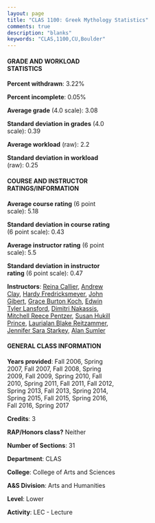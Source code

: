 ```yaml
---
layout: page
title: "CLAS 1100: Greek Mythology Statistics"
comments: true
description: "blanks"
keywords: "CLAS,1100,CU,Boulder"
---
```

<head>
<script src="https://ajax.googleapis.com/ajax/libs/jquery/2.1.3/jquery.min.js"></script>
<script src="https://dl.dropboxusercontent.com/s/pc42nxpaw1ea4o9/highcharts.js?dl=0"></script>
<!-- <script src="../assets/js/highcharts.js"></script> -->
<style type="text/css">@font-face {
	font-family: "Bebas Neue";
	src: url(https://www.filehosting.org/file/details/544349/BebasNeue Regular.otf) format("opentype");
	}
	h1.Bebas { 
		font-family: "Bebas Neue", Verdana, Tahoma;
	}
</style>
</head>
<body>
	<div id="container" style="float: right; width: 45%; height: 88%; margin-left: 2.5%; margin-right: 2.5%;"></div>
	<script language="JavaScript">
		$(document).ready(function() {
		var chart = {type: 'column'};
		var title = {text: 'Grade Distribution'};
		var xAxis = {categories: ['A','B','C','D','F'],crosshair: true};
		var yAxis = {min: 0,title: {text: 'Percentage'}};
		var tooltip = {headerFormat: '<center><b><span style="font-size:20px">{point.key}</span></b></center>',
		               pointFormat: '<td style="padding:0"><b>{point.y:.1f}%</b></td>',
		               footerFormat: '</table>',shared: true,useHTML: true};
		var plotOptions = {column: {pointPadding: 0.0,borderWidth: 0}};  
		var credits = {enabled: false};var series= [{name: 'Percent',data: [44.89,31.99,14.77,4.96,3.39,]}];
		var json = {};
		json.chart = chart;
		json.title = title;
		json.tooltip = tooltip;
		json.xAxis = xAxis;
		json.yAxis = yAxis;  
		json.series = series;
		json.plotOptions = plotOptions;  
		json.credits = credits;
		$('#container').highcharts(json);
	});
	</script>
</body>
			   
#### GRADE AND WORKLOAD STATISTICS

**Percent withdrawn**: 3.22%

**Percent incomplete**: 0.05%

**Average grade** (4.0 scale): 3.08

**Standard deviation in grades** (4.0 scale): 0.39

**Average workload** (raw): 2.2

**Standard deviation in workload** (raw): 0.25

#### COURSE AND INSTRUCTOR RATINGS/INFORMATION

**Average course rating** (6 point scale): 5.18

**Standard deviation in course rating** (6 point scale): 0.43

**Average instructor rating** (6 point scale): 5.5

**Standard deviation in instructor rating** (6 point scale): 0.47

**Instructors**: <a href='../../instructors/Reina_Callier'>Reina Callier</a>, <a href='../../instructors/Andrew_Clay'>Andrew Clay</a>, <a href='../../instructors/Hardy_Fredricksmeyer'>Hardy Fredricksmeyer</a>, <a href='../../instructors/John_Gibert'>John Gibert</a>, <a href='../../instructors/Grace_Burton_Koch'>Grace Burton Koch</a>, <a href='../../instructors/Edwin_Tyler_Lansford'>Edwin Tyler Lansford</a>, <a href='../../instructors/Dimitri_Nakassis'>Dimitri Nakassis</a>, <a href='../../instructors/Mitchell_Reece_Pentzer'>Mitchell Reece Pentzer</a>, <a href='../../instructors/Susan_Hukill_Prince'>Susan Hukill Prince</a>, <a href='../../instructors/Laurialan_Blake_Reitzammer'>Laurialan Blake Reitzammer</a>, <a href='../../instructors/Jennifer_Sara_Starkey'>Jennifer Sara Starkey</a>, <a href='../../instructors/Alan_Sumler'>Alan Sumler</a>

#### GENERAL CLASS INFORMATION

**Years provided**: Fall 2006, Spring 2007, Fall 2007, Fall 2008, Spring 2009, Fall 2009, Spring 2010, Fall 2010, Spring 2011, Fall 2011, Fall 2012, Spring 2013, Fall 2013, Spring 2014, Spring 2015, Fall 2015, Spring 2016, Fall 2016, Spring 2017

**Credits**: 3

**RAP/Honors class?** Neither

**Number of Sections**: 31

**Department**: CLAS

**College**: College of Arts and Sciences

**A&S Division**: Arts and Humanities

**Level**: Lower

**Activity**: LEC - Lecture
